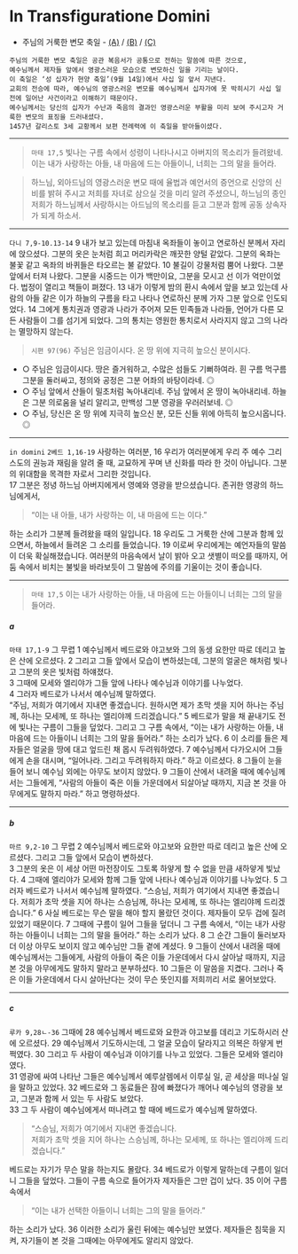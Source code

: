 # In Transfiguratione Domini
- 주님의 거룩한 변모 축일 - [(A)](#a) / [(B)](#b) / [(C)](#c)  

```
주님의 거룩한 변모 축일은 공관 복음서가 공통으로 전하는 말씀에 따른 것으로,  
예수님께서 제자들 앞에서 영광스러운 모습으로 변모하신 일을 기리는 날이다.  
이 축일은 ‘성 십자가 현양 축일’(9월 14일)에서 사십 일 앞서 지낸다.  
교회의 전승에 따라, 예수님의 영광스러운 변모를 예수님께서 십자가에 못 박히시기 사십 일 전에 일어난 사건이라고 이해하기 때문이다.  
예수님께서는 당신의 십자가 수난과 죽음의 결과인 영광스러운 부활을 미리 보여 주시고자 거룩한 변모의 표징을 드러내셨다.  
1457년 갈리스토 3세 교황께서 보편 전례력에 이 축일을 받아들이셨다.
```

----

> `마태 17,5` 빛나는 구름 속에서 성령이 나타나시고 아버지의 목소리가 들려왔네. 이는 내가 사랑하는 아들, 내 마음에 드는 아들이니, 너희는 그의 말을 들어라.

> 하느님, 외아드님의 영광스러운 변모 때에 율법과 예언서의 증언으로 신앙의 신비를 밝혀 주시고 저희를 자녀로 삼으실 것을 미리 알려 주셨으니, 하느님의 종인 저희가 하느님께서 사랑하시는 아드님의 목소리를 듣고 그분과 함께 공동 상속자가 되게 하소서.

----

`다니 7,9-10.13-14` 9 내가 보고 있는데 마침내 옥좌들이 놓이고 연로하신 분께서 자리에 앉으셨다. 그분의 옷은 눈처럼 희고 머리카락은 깨끗한 양털 같았다.
그분의 옥좌는 불꽃 같고 옥좌의 바퀴들은 타오르는 불 같았다.
10 불길이 강물처럼 뿜어 나왔다. 그분 앞에서 터져 나왔다.
그분을 시중드는 이가 백만이요, 그분을 모시고 선 이가 억만이었다.
법정이 열리고 책들이 펴졌다.
13 내가 이렇게 밤의 환시 속에서 앞을 보고 있는데
사람의 아들 같은 이가 하늘의 구름을 타고 나타나 연로하신 분께 가자
그분 앞으로 인도되었다.
14 그에게 통치권과 영광과 나라가 주어져
모든 민족들과 나라들,
언어가 다른 모든 사람들이 그를 섬기게 되었다.
그의 통치는 영원한 통치로서 사라지지 않고
그의 나라는 멸망하지 않는다.


> `시편 97(96)` 주님은 임금이시다. 온 땅 위에 지극히 높으신 분이시다.
- ○ 주님은 임금이시다. 땅은 즐거워하고, 수많은 섬들도 기뻐하여라. 흰 구름 먹구름 그분을 둘러싸고, 정의와 공정은 그분 어좌의 바탕이라네. ◎
- ○ 주님 앞에서 산들이 밀초처럼 녹아내리네. 주님 앞에서 온 땅이 녹아내리네. 하늘은 그분 의로움을 널리 알리고, 만백성 그분 영광을 우러러보네. ◎
- ○ 주님, 당신은 온 땅 위에 지극히 높으신 분, 모든 신들 위에 아득히 높으시옵니다. ◎

----

`in domini` `2베드 1,16-19` 사랑하는 여러분, 16 우리가 여러분에게 우리 주 예수 그리스도의 권능과 재림을 알려 줄 때, 교묘하게 꾸며 낸 신화를 따라 한 것이 아닙니다. 그분의 위대함을 목격한 자로서 그리한 것입니다.  
17 그분은 정녕 하느님 아버지에게서 영예와 영광을 받으셨습니다.
존귀한 영광의 하느님에게서,  
> “이는 내 아들, 내가 사랑하는 이, 내 마음에 드는 이다.”  

하는 소리가 그분께 들려왔을 때의 일입니다. 18 우리도 그 거룩한 산에 그분과 함께 있으면서, 하늘에서 들려온 그 소리를 들었습니다. 19 이로써 우리에게는 예언자들의 말씀이 더욱 확실해졌습니다. 여러분의 마음속에서 날이 밝아 오고 샛별이 떠오를 때까지, 어둠 속에서 비치는 불빛을 바라보듯이 그 말씀에 주의를 기울이는 것이 좋습니다.  

----

> `마태 17,5`  이는 내가 사랑하는 아들, 내 마음에 드는 아들이니 너희는 그의 말을 들어라.

##### a

`마태 17,1-9` 그 무렵 1 예수님께서 베드로와 야고보와 그의 동생 요한만 따로 데리고
높은 산에 오르셨다. 2 그리고 그들 앞에서 모습이 변하셨는데, 그분의 얼굴은 해처럼 빛나고 그분의 옷은 빛처럼 하얘졌다.  
3 그때에 모세와 엘리야가 그들 앞에 나타나 예수님과 이야기를 나누었다.  
4 그러자 베드로가 나서서 예수님께 말하였다.  
“주님, 저희가 여기에서 지내면 좋겠습니다.
원하시면 제가 초막 셋을 지어 하나는 주님께,
하나는 모세께, 또 하나는 엘리야께 드리겠습니다.”
5 베드로가 말을 채 끝내기도 전에 빛나는 구름이 그들을 덮었다.
그리고 그 구름 속에서, “이는 내가 사랑하는 아들,
내 마음에 드는 아들이니 너희는 그의 말을 들어라.” 하는 소리가 났다.
6 이 소리를 들은 제자들은 얼굴을 땅에 대고 엎드린 채 몹시 두려워하였다.
7 예수님께서 다가오시어 그들에게 손을 대시며,
“일어나라. 그리고 두려워하지 마라.” 하고 이르셨다.
8 그들이 눈을 들어 보니 예수님 외에는 아무도 보이지 않았다.
9 그들이 산에서 내려올 때에 예수님께서는 그들에게,
“사람의 아들이 죽은 이들 가운데에서 되살아날 때까지,
지금 본 것을 아무에게도 말하지 마라.” 하고 명령하셨다.

----

##### b

`마르 9,2-10` 그 무렵 2 예수님께서 베드로와 야고보와 요한만 따로 데리고 높은 산에 오르셨다. 그리고 그들 앞에서 모습이 변하셨다.  
3 그분의 옷은 이 세상 어떤 마전장이도 그토록 하얗게 할 수 없을 만큼 새하얗게 빛났다.
4 그때에 엘리야가 모세와 함께 그들 앞에 나타나 예수님과 이야기를 나누었다.
5 그러자 베드로가 나서서 예수님께 말하였다.
“스승님, 저희가 여기에서 지내면 좋겠습니다.
저희가 초막 셋을 지어 하나는 스승님께,
하나는 모세께, 또 하나는 엘리야께 드리겠습니다.”
6 사실 베드로는 무슨 말을 해야 할지 몰랐던 것이다.
제자들이 모두 겁에 질려 있었기 때문이다.
7 그때에 구름이 일어 그들을 덮더니 그 구름 속에서,
“이는 내가 사랑하는 아들이니 너희는 그의 말을 들어라.” 하는 소리가 났다.
8 그 순간 그들이 둘러보자 더 이상 아무도 보이지 않고
예수님만 그들 곁에 계셨다.
9 그들이 산에서 내려올 때에 예수님께서는 그들에게,
사람의 아들이 죽은 이들 가운데에서 다시 살아날 때까지,
지금 본 것을 아무에게도 말하지 말라고 분부하셨다.
10 그들은 이 말씀을 지켰다.
그러나 죽은 이들 가운데에서 다시 살아난다는 것이
무슨 뜻인지를 저희끼리 서로 물어보았다.

----

##### c

`루카 9,28ㄴ-36` 그때에 28 예수님께서 베드로와 요한과 야고보를 데리고 기도하시러 산에 오르셨다.
29 예수님께서 기도하시는데, 그 얼굴 모습이 달라지고 의복은 하얗게 번쩍였다.
30 그리고 두 사람이 예수님과 이야기를 나누고 있었다. 그들은 모세와 엘리야였다.  
31 영광에 싸여 나타난 그들은 예수님께서 예루살렘에서 이루실 일, 곧 세상을 떠나실 일을 말하고 있었다.
32 베드로와 그 동료들은 잠에 빠졌다가 깨어나 예수님의 영광을 보고, 그분과 함께 서 있는 두 사람도 보았다.  
33 그 두 사람이 예수님에게서 떠나려고 할 때에 베드로가 예수님께 말하였다.
> “스승님, 저희가 여기에서 지내면 좋겠습니다.  
저희가 초막 셋을 지어 하나는 스승님께, 하나는 모세께, 또 하나는 엘리야께 드리겠습니다.”

베드로는 자기가 무슨 말을 하는지도 몰랐다. 34 베드로가 이렇게 말하는데 구름이 일더니 그들을 덮었다. 그들이 구름 속으로 들어가자 제자들은 그만 겁이 났다. 35 이어 구름 속에서  
> “이는 내가 선택한 아들이니 너희는 그의 말을 들어라.”  

하는 소리가 났다. 36 이러한 소리가 울린 뒤에는 예수님만 보였다. 제자들은 침묵을 지켜, 자기들이 본 것을 그때에는 아무에게도 알리지 않았다.